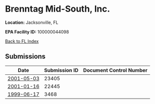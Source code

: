 # Brenntag Mid-South, Inc.

**Location:** Jacksonville, FL

**EPA Facility ID:** 100000044098

[Back to FL Index](../../index.md)

## Submissions

| Date | Submission ID | Document Control Number |
|------|--------------|-------------------------|
| [2001-05-03](submissions/23405.md) | 23405 |  |
| [2001-01-16](submissions/22445.md) | 22445 |  |
| [1999-06-17](submissions/3468.md) | 3468 |  |
